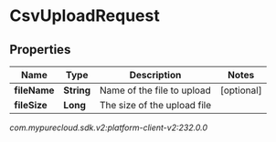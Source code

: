 # CsvUploadRequest


## Properties

| Name | Type | Description | Notes |
| ------------ | ------------- | ------------- | ------------- |
| **fileName** | **String** | Name of the file to upload |  [optional] |
| **fileSize** | **Long** | The size of the upload file |  |




_com.mypurecloud.sdk.v2:platform-client-v2:232.0.0_
